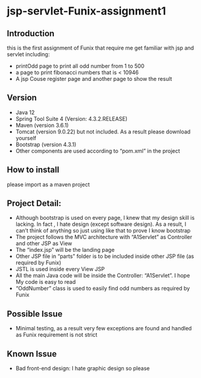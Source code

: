 # jsp-servlet-Funix-assignment1
 
## Introduction

this is the first assignment of Funix that require me get familiar with jsp and servlet including:
- printOdd page to print all odd number from 1 to 500
- a page to print fibonacci numbers that is < 10946
- A jsp Couse register page and another page to show the result

## Version
-	Java 12
-	Spring Tool Suite 4 (Version: 4.3.2.RELEASE)
-	Maven (version 3.6.1)
-	Tomcat (version 9.0.22) but not included. As a result please download yourself 
-	Bootstrap (version 4.3.1)
- Other components are used according to “pom.xml” in the project

## How to install
please import as a maven project

## Project Detail:
-	Although bootstrap is used on every page, I knew that my design skill is lacking. In fact , I hate design (except software design). As a result, I can’t think of anything so just using like that to prove I know bootstrap 
-	The project follows the MVC architecture with “A1Servlet” as Controller and other JSP as View
-	The “index.jsp” will be the landing page
-	Other JSP file in “parts” folder is to be included inside other JSP file (as required by Funix)
-	JSTL is used inside every View JSP
-	All the main Java code will be inside the Controller: “A1Servlet”. I hope My code is easy to read 
-	“OddNumber” class is used to easily find odd numbers as required by Funix

##	Possible Issue 
-	Minimal testing, as a result very few exceptions are found and handled as Funix requirement is not strict

## Known Issue
-	Bad front-end design: I hate graphic design so please 
